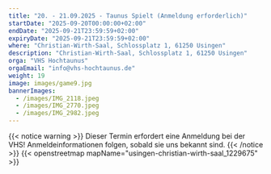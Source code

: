 ```yaml
---
title: "20. - 21.09.2025 - Taunus Spielt (Anmeldung erforderlich)"
startDate: "2025-09-20T00:00:00+02:00"
endDate: "2025-09-21T23:59:59+02:00"
expiryDate: "2025-09-21T23:59:59+02:00"
where: "Christian-Wirth-Saal, Schlossplatz 1, 61250 Usingen"
description: "Christian-Wirth-Saal, Schlossplatz 1, 61250 Usingen"
orga: "VHS Hochtaunus"
orgaEmail: "info@vhs-hochtaunus.de"
weight: 19
image: images/game9.jpg
bannerImages:
  - /images/IMG_2118.jpeg
  - /images/IMG_2770.jpeg
  - /images/IMG_2982.jpeg
---
```

{{< notice warning >}}
Dieser Termin erfordert eine Anmeldung bei der VHS!
Anmeldeinformationen folgen, sobald sie uns bekannt sind.
{{< /notice >}}
{{< openstreetmap mapName="usingen-christian-wirth-saal_1229675" >}}
